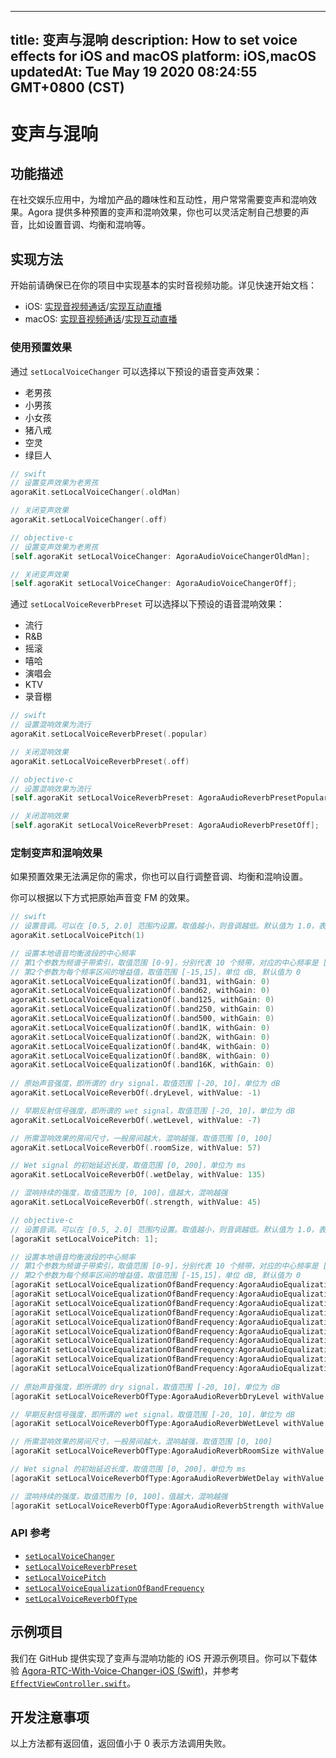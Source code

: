 
---
title: 变声与混响
description: How to set voice effects for iOS and macOS
platform: iOS,macOS
updatedAt: Tue May 19 2020 08:24:55 GMT+0800 (CST)
---
# 变声与混响
## 功能描述
在社交娱乐应用中，为增加产品的趣味性和互动性，用户常常需要变声和混响效果。Agora 提供多种预置的变声和混响效果，你也可以灵活定制自己想要的声音，比如设置音调、均衡和混响等。

## 实现方法

开始前请确保已在你的项目中实现基本的实时音视频功能。详见快速开始文档：

- iOS: [实现音视频通话](../../cn/Video/start_call_ios.md)/[实现互动直播](../../cn/Video/start_live_ios.md)
- macOS: [实现音视频通话](../../cn/Video/start_call_mac.md)/[实现互动直播](../../cn/Video/start_live_mac.md)

### 使用预置效果

通过 `setLocalVoiceChanger` 可以选择以下预设的语音变声效果：

- 老男孩
- 小男孩
- 小女孩
- 猪八戒
- 空灵
- 绿巨人

```swift
// swift
// 设置变声效果为老男孩
agoraKit.setLocalVoiceChanger(.oldMan)

// 关闭变声效果
agoraKit.setLocalVoiceChanger(.off)
```

```objective-c
// objective-c
// 设置变声效果为老男孩
[self.agoraKit setLocalVoiceChanger: AgoraAudioVoiceChangerOldMan];

// 关闭变声效果
[self.agoraKit setLocalVoiceChanger: AgoraAudioVoiceChangerOff];
```

通过 `setLocalVoiceReverbPreset` 可以选择以下预设的语音混响效果：

- 流行
- R&B
- 摇滚
- 嘻哈
- 演唱会
- KTV
- 录音棚

```swift
// swift
// 设置混响效果为流行
agoraKit.setLocalVoiceReverbPreset(.popular)

// 关闭混响效果
agoraKit.setLocalVoiceReverbPreset(.off)
```

```objective-c
// objective-c
// 设置混响效果为流行
[self.agoraKit setLocalVoiceReverbPreset: AgoraAudioReverbPresetPopular];

// 关闭混响效果
[self.agoraKit setLocalVoiceReverbPreset: AgoraAudioReverbPresetOff];
```

### 定制变声和混响效果

如果预置效果无法满足你的需求，你也可以自行调整音调、均衡和混响设置。

你可以根据以下方式把原始声音变 FM 的效果。

```swift
// swift
// 设置音调。可以在 [0.5, 2.0] 范围内设置。取值越小，则音调越低。默认值为 1.0，表示原始音调。
agoraKit.setLocalVoicePitch(1)

// 设置本地语音均衡波段的中心频率
// 第1个参数为频谱子带索引，取值范围 [0-9]，分别代表 10 个频带，对应的中心频率是 [31, 62, 125, 250, 500, 1k, 2k, 4k, 8k, 16k] Hz
// 第2个参数为每个频率区间的增益值，取值范围 [-15,15]，单位 dB, 默认值为 0
agoraKit.setLocalVoiceEqualizationOf(.band31, withGain: 0)
agoraKit.setLocalVoiceEqualizationOf(.band62, withGain: 0)
agoraKit.setLocalVoiceEqualizationOf(.band125, withGain: 0)
agoraKit.setLocalVoiceEqualizationOf(.band250, withGain: 0)
agoraKit.setLocalVoiceEqualizationOf(.band500, withGain: 0)
agoraKit.setLocalVoiceEqualizationOf(.band1K, withGain: 0)
agoraKit.setLocalVoiceEqualizationOf(.band2K, withGain: 0)
agoraKit.setLocalVoiceEqualizationOf(.band4K, withGain: 0)
agoraKit.setLocalVoiceEqualizationOf(.band8K, withGain: 0)
agoraKit.setLocalVoiceEqualizationOf(.band16K, withGain: 0)
    
// 原始声音强度，即所谓的 dry signal，取值范围 [-20, 10]，单位为 dB
agoraKit.setLocalVoiceReverbOf(.dryLevel, withValue: -1)

// 早期反射信号强度，即所谓的 wet signal，取值范围 [-20, 10]，单位为 dB
agoraKit.setLocalVoiceReverbOf(.wetLevel, withValue: -7)

// 所需混响效果的房间尺寸，一般房间越大，混响越强，取值范围 [0, 100]
agoraKit.setLocalVoiceReverbOf(.roomSize, withValue: 57)

// Wet signal 的初始延迟长度，取值范围 [0, 200]，单位为 ms
agoraKit.setLocalVoiceReverbOf(.wetDelay, withValue: 135)

// 混响持续的强度，取值范围为 [0, 100]，值越大，混响越强
agoraKit.setLocalVoiceReverbOf(.strength, withValue: 45)
```



```objective-c
// objective-c
// 设置音调。可以在 [0.5, 2.0] 范围内设置。取值越小，则音调越低。默认值为 1.0，表示原始音调。
[agoraKit setLocalVoicePitch: 1];

// 设置本地语音均衡波段的中心频率
// 第1个参数为频谱子带索引，取值范围 [0-9]，分别代表 10 个频带，对应的中心频率是 [31, 62, 125, 250, 500, 1k, 2k, 4k, 8k, 16k] Hz
// 第2个参数为每个频率区间的增益值，取值范围 [-15,15]，单位 dB, 默认值为 0
[agoraKit setLocalVoiceEqualizationOfBandFrequency:AgoraAudioEqualizationBand31 withGain: 0];
[agoraKit setLocalVoiceEqualizationOfBandFrequency:AgoraAudioEqualizationBand62 withGain: 0];
[agoraKit setLocalVoiceEqualizationOfBandFrequency:AgoraAudioEqualizationBand125 withGain: 0];
[agoraKit setLocalVoiceEqualizationOfBandFrequency:AgoraAudioEqualizationBand250 withGain: 0];
[agoraKit setLocalVoiceEqualizationOfBandFrequency:AgoraAudioEqualizationBand500 withGain: 0];
[agoraKit setLocalVoiceEqualizationOfBandFrequency:AgoraAudioEqualizationBand1K withGain: 0];
[agoraKit setLocalVoiceEqualizationOfBandFrequency:AgoraAudioEqualizationBand2K withGain: 0];
[agoraKit setLocalVoiceEqualizationOfBandFrequency:AgoraAudioEqualizationBand4K withGain: 0];
[agoraKit setLocalVoiceEqualizationOfBandFrequency:AgoraAudioEqualizationBand8K withGain: 0];
[agoraKit setLocalVoiceEqualizationOfBandFrequency:AgoraAudioEqualizationBand16K withGain: 0];
    
// 原始声音强度，即所谓的 dry signal，取值范围 [-20, 10]，单位为 dB
[agoraKit setLocalVoiceReverbOfType:AgoraAudioReverbDryLevel withValue: -1];

// 早期反射信号强度，即所谓的 wet signal，取值范围 [-20, 10]，单位为 dB
[agoraKit setLocalVoiceReverbOfType:AgoraAudioReverbWetLevel withValue: -7];

// 所需混响效果的房间尺寸，一般房间越大，混响越强，取值范围 [0, 100]
[agoraKit setLocalVoiceReverbOfType:AgoraAudioReverbRoomSize withValue: 57];

// Wet signal 的初始延迟长度，取值范围 [0, 200]，单位为 ms
[agoraKit setLocalVoiceReverbOfType:AgoraAudioReverbWetDelay withValue: 135];

// 混响持续的强度，取值范围为 [0, 100]，值越大，混响越强
[agoraKit setLocalVoiceReverbOfType:AgoraAudioReverbStrength withValue: 45];
```

### API 参考

- [`setLocalVoiceChanger`](https://docs.agora.io/cn/Video/API%20Reference/oc/Classes/AgoraRtcEngineKit.html#//api/name/setLocalVoiceChanger:)
- [`setLocalVoiceReverbPreset`](https://docs.agora.io/cn/Video/API%20Reference/oc/Classes/AgoraRtcEngineKit.html#//api/name/setLocalVoiceReverbPreset:)
- [`setLocalVoicePitch`](https://docs.agora.io/cn/Video/API%20Reference/oc/Classes/AgoraRtcEngineKit.html#//api/name/setLocalVoicePitch:)
- [`setLocalVoiceEqualizationOfBandFrequency`](https://docs.agora.io/cn/Video/API%20Reference/oc/Classes/AgoraRtcEngineKit.html#//api/name/setLocalVoiceEqualizationOfBandFrequency:withGain:)
- [`setLocalVoiceReverbOfType`](https://docs.agora.io/cn/Video/API%20Reference/oc/Classes/AgoraRtcEngineKit.html#//api/name/setLocalVoiceReverbOfType:withValue:)

## 示例项目

我们在 GitHub 提供实现了变声与混响功能的 iOS 开源示例项目。你可以下载体验 [Agora-RTC-With-Voice-Changer-iOS (Swift)](https://github.com/AgoraIO/Advanced-Audio/tree/master/iOS%26macOS/Agora-RTC-With-Voice-Changer-iOS)，并参考 [`EffectViewController.swift`](https://github.com/AgoraIO/Advanced-Audio/blob/master/iOS%26macOS/Agora-RTC-With-Voice-Changer-iOS/Agora-RTC-With-Voice-Changer-iOS/EffectViewController.swift)。

## 开发注意事项
以上方法都有返回值，返回值小于 0 表示方法调用失败。
